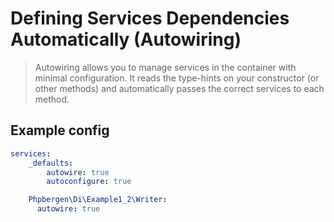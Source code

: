 # Defining Services Dependencies Automatically (Autowiring)

>Autowiring allows you to manage services in the container with minimal configuration. It reads the type-hints on your constructor (or other methods) and automatically passes the correct services to each method.

## Example config

```yaml
services:
    _defaults:
        autowire: true
        autoconfigure: true

    Phpbergen\Di\Example1_2\Writer:
      autowire: true
      
```
